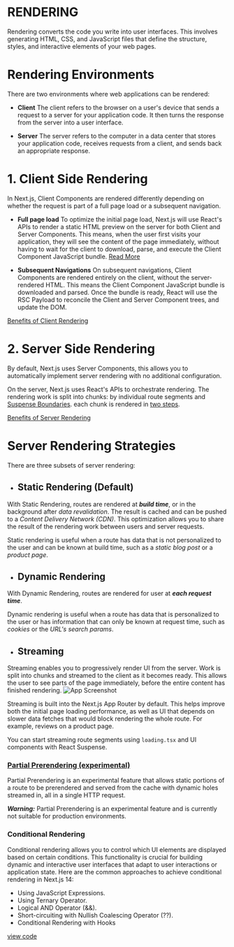 # RENDERING
Rendering converts the code you write into user interfaces.
This involves generating HTML, CSS, and JavaScript files that define the structure, styles, and interactive elements of your web pages.

# Rendering Environments
There are two environments where web applications can be rendered:

* **Client**
The client refers to the browser on a user's device that sends a request to a server for your application code. It then turns the response from the server into a user interface.

* **Server**
The server refers to the computer in a data center that stores your application code, receives requests from a client, and sends back an appropriate response.

# 1. Client Side Rendering
In Next.js, Client Components are rendered differently depending on whether the request is part of a full page load or a subsequent navigation.

- **Full page load**
To optimize the initial page load, Next.js will use React's APIs to render a static HTML preview on the server for both Client and Server Components.
This means, when the user first visits your application, they will see the content of the page immediately, without having to wait for the client to download, parse, and execute the Client Component JavaScript bundle.
[Read More](https://nextjs.org/docs/app/building-your-application/rendering/client-components#full-page-load)

- **Subsequent Navigations**
On subsequent navigations, Client Components are rendered entirely on the client, without the server-rendered HTML.
This means the Client Component JavaScript bundle is downloaded and parsed. Once the bundle is ready, React will use the RSC Payload to reconcile the Client and Server Component trees, and update the DOM.

[Benefits of Client Rendering](https://nextjs.org/docs/app/building-your-application/rendering/client-components#benefits-of-client-rendering)

# 2. Server Side Rendering
By default, Next.js uses Server Components, this allows you to automatically implement server rendering with no additional configuration.

On the server, Next.js uses React's APIs to orchestrate rendering. The rendering work is split into chunks: by individual route segments and [Suspense Boundaries](https://react.dev/reference/react/Suspense).
each chunk is rendered in [two steps](https://nextjs.org/docs/app/building-your-application/rendering/server-components#how-are-server-components-rendered).

[Benefits of Server Rendering](https://nextjs.org/docs/app/building-your-application/rendering/server-components#benefits-of-server-rendering)

# Server Rendering Strategies
There are three subsets of server rendering:

* ## Static Rendering (Default)
With Static Rendering, routes are rendered at ***build time***, or in the background after *data revalidation*. The result is cached and can be pushed to a *Content Delivery Network (CDN)*. This optimization allows you to share the result of the rendering work between users and server requests.

Static rendering is useful when a route has data that is not personalized to the user and can be known at build time, such as a *static blog post* or a *product page*.

* ## Dynamic Rendering
With Dynamic Rendering, routes are rendered for user at ***each request time***.

Dynamic rendering is useful when a route has data that is personalized to the user or has information that can only be known at request time, such as *cookies* or the *URL's search params*.

* ## Streaming
Streaming enables you to progressively render UI from the server. Work is split into chunks and streamed to the client as it becomes ready. This allows the user to see parts of the page immediately, before the entire content has finished rendering.
![App Screenshot](https://nextjs.org/_next/image?url=%2Fdocs%2Fdark%2Fserver-rendering-with-streaming.png&w=1920&q=75&dpl=dpl_FKTEQw2XxvT2yMaPz1ZzSnNNYfas)

Streaming is built into the Next.js App Router by default. This helps improve both the initial page loading performance, as well as UI that depends on slower data fetches that would block rendering the whole route. For example, reviews on a product page.

You can start streaming route segments using `loading.tsx` and UI components with React Suspense.

### [Partial Prerendering (experimental)](https://nextjs.org/docs/app/api-reference/next-config-js/partial-prerendering)
Partial Prerendering is an experimental feature that allows static portions of a route to be prerendered and served from the cache with dynamic holes streamed in, all in a single HTTP request.

***Warning:*** Partial Prerendering is an experimental feature and is currently not suitable for production environments.

### Conditional Rendering
Conditional rendering allows you to control which UI elements are displayed based on certain conditions. This functionality is crucial for building dynamic and interactive user interfaces that adapt to user interactions or application state. Here are the common approaches to achieve conditional rendering in Next.js 14:

* Using JavaScript Expressions.
* Using Ternary Operator.
* Logical AND Operator (&&).
* Short-circuiting with Nullish Coalescing Operator (??).
* Conditional Rendering with Hooks

[view code](/step14_hooks/hooks01_usestate/src/app/page.tsx)